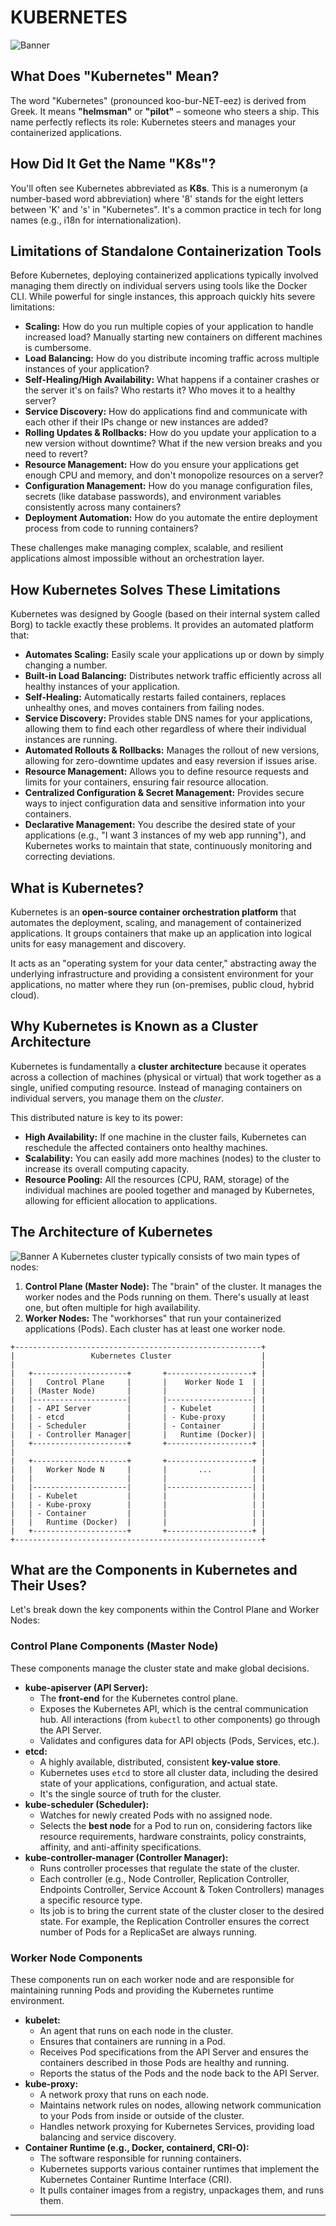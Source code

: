 # KUBERNETES

<img src="https://github.com/bhuvan-raj/Kubernetes-Openshift-Zero-to-Hero/blob/main/Introduction%20to%20K8s/assets/k8s.gif" alt="Banner" />


## What Does "Kubernetes" Mean?

The word "Kubernetes" (pronounced koo-bur-NET-eez) is derived from Greek. It means **"helmsman"** or **"pilot"** – someone who steers a ship. This name perfectly reflects its role: Kubernetes steers and manages your containerized applications.

## How Did It Get the Name "K8s"?

You'll often see Kubernetes abbreviated as **K8s**. This is a numeronym (a number-based word abbreviation) where '8' stands for the eight letters between 'K' and 's' in "Kubernetes". It's a common practice in tech for long names (e.g., i18n for internationalization).

## Limitations of Standalone Containerization Tools

Before Kubernetes, deploying containerized applications typically involved managing them directly on individual servers using tools like the Docker CLI. While powerful for single instances, this approach quickly hits severe limitations:

  * **Scaling:** How do you run multiple copies of your application to handle increased load? Manually starting new containers on different machines is cumbersome.
  * **Load Balancing:** How do you distribute incoming traffic across multiple instances of your application?
  * **Self-Healing/High Availability:** What happens if a container crashes or the server it's on fails? Who restarts it? Who moves it to a healthy server?
  * **Service Discovery:** How do applications find and communicate with each other if their IPs change or new instances are added?
  * **Rolling Updates & Rollbacks:** How do you update your application to a new version without downtime? What if the new version breaks and you need to revert?
  * **Resource Management:** How do you ensure your applications get enough CPU and memory, and don't monopolize resources on a server?
  * **Configuration Management:** How do you manage configuration files, secrets (like database passwords), and environment variables consistently across many containers?
  * **Deployment Automation:** How do you automate the entire deployment process from code to running containers?

These challenges make managing complex, scalable, and resilient applications almost impossible without an orchestration layer.

## How Kubernetes Solves These Limitations

Kubernetes was designed by Google (based on their internal system called Borg) to tackle exactly these problems. It provides an automated platform that:

  * **Automates Scaling:** Easily scale your applications up or down by simply changing a number.
  * **Built-in Load Balancing:** Distributes network traffic efficiently across all healthy instances of your application.
  * **Self-Healing:** Automatically restarts failed containers, replaces unhealthy ones, and moves containers from failing nodes.
  * **Service Discovery:** Provides stable DNS names for your applications, allowing them to find each other regardless of where their individual instances are running.
  * **Automated Rollouts & Rollbacks:** Manages the rollout of new versions, allowing for zero-downtime updates and easy reversion if issues arise.
  * **Resource Management:** Allows you to define resource requests and limits for your containers, ensuring fair resource allocation.
  * **Centralized Configuration & Secret Management:** Provides secure ways to inject configuration data and sensitive information into your containers.
  * **Declarative Management:** You describe the desired state of your applications (e.g., "I want 3 instances of my web app running"), and Kubernetes works to maintain that state, continuously monitoring and correcting deviations.

## What is Kubernetes?

Kubernetes is an **open-source container orchestration platform** that automates the deployment, scaling, and management of containerized applications. It groups containers that make up an application into logical units for easy management and discovery.

It acts as an "operating system for your data center," abstracting away the underlying infrastructure and providing a consistent environment for your applications, no matter where they run (on-premises, public cloud, hybrid cloud).

## Why Kubernetes is Known as a Cluster Architecture

Kubernetes is fundamentally a **cluster architecture** because it operates across a collection of machines (physical or virtual) that work together as a single, unified computing resource. Instead of managing containers on individual servers, you manage them on the *cluster*.

This distributed nature is key to its power:

  * **High Availability:** If one machine in the cluster fails, Kubernetes can reschedule the affected containers onto healthy machines.
  * **Scalability:** You can easily add more machines (nodes) to the cluster to increase its overall computing capacity.
  * **Resource Pooling:** All the resources (CPU, RAM, storage) of the individual machines are pooled together and managed by Kubernetes, allowing for efficient allocation to applications.

## The Architecture of Kubernetes


<img src="https://github.com/bhuvan-raj/Kubernetes-Openshift-Zero-to-Hero/blob/main/Introduction%20to%20K8s/assets/k8s1.png" alt="Banner" />
A Kubernetes cluster typically consists of two main types of nodes:

1.  **Control Plane (Master Node):** The "brain" of the cluster. It manages the worker nodes and the Pods running on them. There's usually at least one, but often multiple for high availability.
2.  **Worker Nodes:** The "workhorses" that run your containerized applications (Pods). Each cluster has at least one worker node.

<!-- end list -->

```
+-------------------------------------------------------+
|                 Kubernetes Cluster                    |
|                                                       |
|   +---------------------+       +-------------------+ |
|   |   Control Plane     |       |    Worker Node 1  | |
|   | (Master Node)       |       |                   | |
|   |---------------------|       |-------------------| |
|   | - API Server        |       | - Kubelet         | |
|   | - etcd              |       | - Kube-proxy      | |
|   | - Scheduler         |       | - Container       | |
|   | - Controller Manager|       |   Runtime (Docker)| |
|   +---------------------+       +-------------------+ |
|                                                       |
|   +---------------------+       +-------------------+ |
|   |   Worker Node N     |       |       ...         | |
|   |                     |       |                   | |
|   |---------------------|       |-------------------| |
|   | - Kubelet           |       |                   | |
|   | - Kube-proxy        |       |                   | |
|   | - Container         |       |                   | |
|   |   Runtime (Docker)  |       |                   | |
|   +---------------------+       +-------------------+ |
+-------------------------------------------------------+
```

## What are the Components in Kubernetes and Their Uses?

Let's break down the key components within the Control Plane and Worker Nodes:

### Control Plane Components (Master Node)

These components manage the cluster state and make global decisions.

  * **kube-apiserver (API Server):**
      * The **front-end** for the Kubernetes control plane.
      * Exposes the Kubernetes API, which is the central communication hub. All interactions (from `kubectl` to other components) go through the API Server.
      * Validates and configures data for API objects (Pods, Services, etc.).
  * **etcd:**
      * A highly available, distributed, consistent **key-value store**.
      * Kubernetes uses `etcd` to store all cluster data, including the desired state of your applications, configuration, and actual state.
      * It's the single source of truth for the cluster.
  * **kube-scheduler (Scheduler):**
      * Watches for newly created Pods with no assigned node.
      * Selects the **best node** for a Pod to run on, considering factors like resource requirements, hardware constraints, policy constraints, affinity, and anti-affinity specifications.
  * **kube-controller-manager (Controller Manager):**
      * Runs controller processes that regulate the state of the cluster.
      * Each controller (e.g., Node Controller, Replication Controller, Endpoints Controller, Service Account & Token Controllers) manages a specific resource type.
      * Its job is to bring the current state of the cluster closer to the desired state. For example, the Replication Controller ensures the correct number of Pods for a ReplicaSet are always running.

### Worker Node Components

These components run on each worker node and are responsible for maintaining running Pods and providing the Kubernetes runtime environment.

  * **kubelet:**
      * An agent that runs on each node in the cluster.
      * Ensures that containers are running in a Pod.
      * Receives Pod specifications from the API Server and ensures the containers described in those Pods are healthy and running.
      * Reports the status of the Pods and the node back to the API Server.
  * **kube-proxy:**
      * A network proxy that runs on each node.
      * Maintains network rules on nodes, allowing network communication to your Pods from inside or outside of the cluster.
      * Handles network proxying for Kubernetes Services, providing load balancing and service discovery.
  * **Container Runtime (e.g., Docker, containerd, CRI-O):**
      * The software responsible for running containers.
      * Kubernetes supports various container runtimes that implement the Kubernetes Container Runtime Interface (CRI).
      * It pulls container images from a registry, unpackages them, and runs them.


-----
